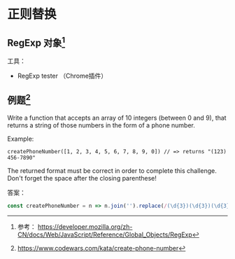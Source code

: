 # 正则替换

## RegExp 对象[^1]

[^1]: 参考： <https://developer.mozilla.org/zh-CN/docs/Web/JavaScript/Reference/Global_Objects/RegExp>

工具：

* RegExp tester （Chrome插件）

## 例题[^2]

Write a function that accepts an array of 10 integers (between 0 and 9), that returns a string of those numbers in the form of a phone number.

Example:

```
createPhoneNumber([1, 2, 3, 4, 5, 6, 7, 8, 9, 0]) // => returns "(123) 456-7890"
```

The returned format must be correct in order to complete this challenge. 
Don't forget the space after the closing parenthese!

[^2]: <https://www.codewars.com/kata/create-phone-number>

答案：

```js
const createPhoneNumber = n => n.join('').replace(/(\d{3})(\d{3})(\d{3})/,'($1) $2-$3');
```
